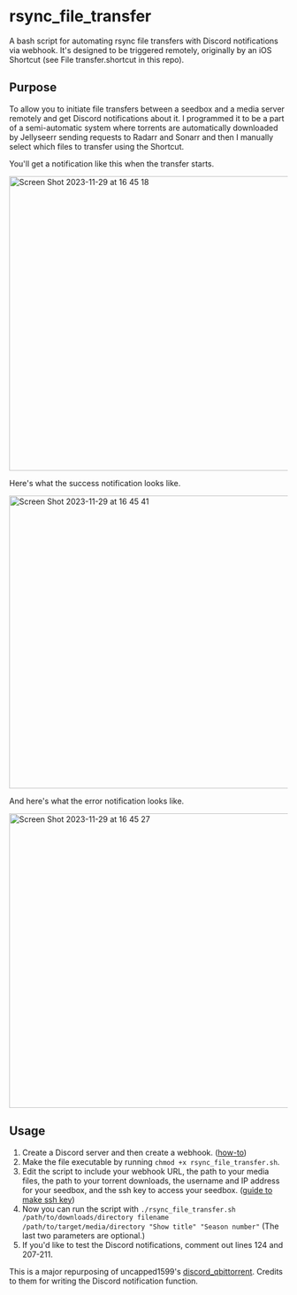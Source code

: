 # rsync_file_transfer
A bash script for automating rsync file transfers with Discord notifications via webhook. It's designed to be triggered remotely, originally by an iOS Shortcut (see File transfer.shortcut in this repo).

## Purpose
To allow you to initiate file transfers between a seedbox and a media server remotely and get Discord notifications about it. I programmed it to be a part of a semi-automatic system where torrents are automatically downloaded by Jellyseerr sending requests to Radarr and Sonarr and then I manually select which files to transfer using the Shortcut.

You'll get a notification like this when the transfer starts.

<img width="532" alt="Screen Shot 2023-11-29 at 16 45 18" src="https://github.com/TheAllegedGenius/rsync_file_transfer/assets/91752579/7a070e1e-62dc-4be4-8be9-8d76ef9ee97d">

Here's what the success notification looks like.

<img width="529" alt="Screen Shot 2023-11-29 at 16 45 41" src="https://github.com/TheAllegedGenius/rsync_file_transfer/assets/91752579/819970c2-4699-4b7d-af8f-72d5f4cd0291">

And here's what the error notification looks like.

<img width="532" alt="Screen Shot 2023-11-29 at 16 45 27" src="https://github.com/TheAllegedGenius/rsync_file_transfer/assets/91752579/a3c52f59-eac7-4e75-8cbb-755e0123c0e5">



## Usage
1. Create a Discord server and then create a webhook. ([how-to](https://support.discord.com/hc/en-us/articles/228383668-Intro-to-Webhooks"))
2. Make the file executable by running `chmod +x rsync_file_transfer.sh`.
3. Edit the script to include your webhook URL, the path to your media files, the path to your torrent downloads, the username and IP address for your seedbox, and the ssh key to access your seedbox. ([guide to make ssh key](https://docs.github.com/en/authentication/connecting-to-github-with-ssh/generating-a-new-ssh-key-and-adding-it-to-the-ssh-agent))
4. Now you can run the script with `./rsync_file_transfer.sh /path/to/downloads/directory filename /path/to/target/media/directory "Show title" "Season number"` (The last two parameters are optional.)
5. If you'd like to test the Discord notifications, comment out lines 124 and 207-211.

This is a major repurposing of uncapped1599's [discord_qbittorrent](https://github.com/uncapped1599/discord_qbittorrent). Credits to them for writing the Discord notification function.

